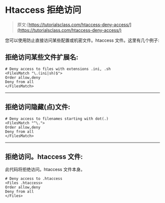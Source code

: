 # Htaccess 拒绝访问

> 原文:[https://tutorialsclass.com/htaccess-deny-access/](https://tutorialsclass.com/htaccess-deny-access/)

您可以使用防止直接访问某些配置或机密文件。htaccess 文件。这里有几个例子:

## 拒绝访问某些文件扩展名:

```
# Deny access to files with extensions .ini, .sh
<FilesMatch "\.(ini|sh)$">
Order allow,deny
Deny from all
</FilesMatch>
```

* * *

## 拒绝访问隐藏(点)文件:

```
# Deny access to filenames starting with dot(.)
<FilesMatch "^\.">
Order allow,deny
Deny from all
</FilesMatch>
```

* * *

## 拒绝访问。htaccess 文件:

此代码将拒绝访问。htaccess 文件本身。

```
# Deny access to .htaccess
<Files .htaccess>
Order allow,deny
Deny from all
</Files>
```